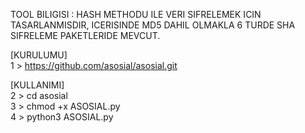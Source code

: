 

TOOL BILIGISI : HASH METHODU ILE VERI SIFRELEMEK ICIN TASARLANMISDIR, ICERISINDE MD5 DAHIL OLMAKLA 6 TURDE SHA SIFRELEME PAKETLERIDE MEVCUT.

[KURULUMU]                                  
1 > https://github.com/asosial/asosial.git 
                                            
[KULLANIMI]                                
2 > cd asosial                             
3 > chmod +x ASOSIAL.py                    
4 > python3 ASOSIAL.py                     

